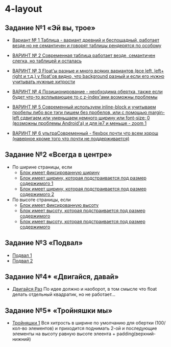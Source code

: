 # 4-layout


## Задание №1 «Эй вы, трое»

 * [Вариант № 1 Таблица - вариант древний и беспощадный, работает везде,но не семантичен и говорят таблицы рендерятся по особому](https://rawgithub.com/LanSaid/4-layout/VM/4-1_1.html)
 
 * [ВАРИНТ № 2 Современная таблица работает везде, семантичен слегка, но таблицей и осталась](https://rawgithub.com/LanSaid/4-layout/VM/4-1_2.html)
 
 * [ВАРИНТ № 3 Float'ы разные и много всяких вариантов (все left, left+ right и т.д.) у float'ов видно, что background разный и если его нужно учитывать нужные хитрости](https://rawgithub.com/LanSaid/4-layout/VM/4-1_3.html)
 
 * [ВАРИНТ № 4 Позиционирование - необходима обертка, также если будет что-то всплывающее то с z-index'ами возможны проблемы](https://rawgithub.com/LanSaid/4-layout/VM/4-1_4.html)
 
 * [ВАРИНТ № 5 Современный используем inline-block  и учитываем пробелы либо все тэги пишем без пробелов, или с помощью margin-left сдвигаем или уменьшаем немного ширину или font-size: 0 (возможны проблемы Android'a) и для ie7 и меньше - zoom 1](https://rawgithub.com/LanSaid/4-layout/VM/4-1_5.html)

 * [ВАРИНТ № 6 ультраСовременный - flexbox почти что всем хорош (наверное кроме того что почти не поддерживается)</a></li>](https://rawgithub.com/LanSaid/4-layout/VM/4-1_5.html)

## Задание №2 «Всегда в центре»

  * По ширине страницы, если
    * [Блок имеет фиксированную ширину](https://rawgithub.com/LanSaid/4-layout/VM/4-2_h-1.html)
    * [Блок имеет ширину, которая подстраивается под размер содержимого 1](https://rawgithub.com/LanSaid/4-layout/VM/4-2_h-2.html)
    * [Блок имеет ширину, которая подстраивается под размер содержимого 2](https://rawgithub.com/LanSaid/4-layout/VM/4-2_h-3.html)
  * По высоте страницы, если
    * [Блок имеет фиксированную высоту](https://rawgithub.com/LanSaid/4-layout/VM/4-2_v-1.html)
    * [Блок имеет высоту, которая подстраивается под размер содержимого](https://rawgithub.com/LanSaid/4-layout/VM/4-2_v-2.html)
    * [Блок имеет высоту, которая подстраивается под размер содержимого](https://rawgithub.com/LanSaid/4-layout/VM/4-2_v-3.html)

## Задание №3 «Подвал»

  * [Подвал 1](https://rawgithub.com/LanSaid/4-layout/VM/4-3_1.html)
  * [Подвал 2](https://rawgithub.com/LanSaid/4-layout/VM/4-3_2.html)


## Задание №4\* «Двигайся, давай»

* [Двигайся Раз](https://rawgithub.com/LanSaid/4-layout/VM/4-4.html)
 По идее должно и наоборот, в том смысле что float делать отдельный квадратик, но не работает...


## Задание №5\* «Тройняшки мы»
* [Тройняшки 1](https://rawgithub.com/LanSaid/4-layout/VM/4-5.html)
 Вся хитрость в ширине по умолчанию для обертки (100/ кол-во элементов) и приходится поднимать 2-ой и последующие
элементы на высоту равную высоте элеента + padding(верхний-нижний)


